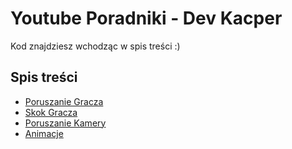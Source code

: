 # Youtube Poradniki - Dev Kacper
Kod znajdziesz wchodząc w spis treści :)

## Spis treści
- [Poruszanie Gracza](https://github.com/KacperGra/Youtube-Poradniki/tree/main/Unity%20Poradniki/Assets/Poruszanie%20Gracza)
- [Skok Gracza](https://github.com/KacperGra/Youtube-Poradniki/tree/main/Unity%20Poradniki/Assets/Skok%20Gracza)
- [Poruszanie Kamery](https://github.com/KacperGra/Youtube-Poradniki/tree/main/Unity%20Poradniki/Assets/Poruszanie%20Kamery)
- [Animacje](https://github.com/KacperGra/Youtube-Poradniki/tree/main/Unity%20Poradniki/Assets/Animacje)

